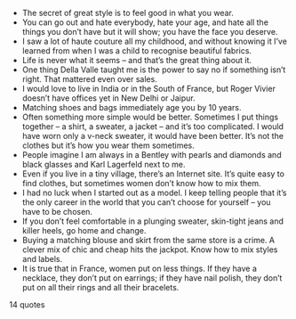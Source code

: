 - The secret of great style is to feel good in what you wear.
 - You can go out and hate everybody, hate your age, and hate all the things you don’t have but it will show; you have the face you deserve.
 - I saw a lot of haute couture all my childhood, and without knowing it I’ve learned from when I was a child to recognise beautiful fabrics.
 - Life is never what it seems – and that’s the great thing about it.
 - One thing Della Valle taught me is the power to say no if something isn’t right. That mattered even over sales.
 - I would love to live in India or in the South of France, but Roger Vivier doesn’t have offices yet in New Delhi or Jaipur.
 - Matching shoes and bags immediately age you by 10 years.
 - Often something more simple would be better. Sometimes I put things together – a shirt, a sweater, a jacket – and it’s too complicated. I would have worn only a v-neck sweater, it would have been better. It’s not the clothes but it’s how you wear them sometimes.
 - People imagine I am always in a Bentley with pearls and diamonds and black glasses and Karl Lagerfeld next to me.
 - Even if you live in a tiny village, there’s an Internet site. It’s quite easy to find clothes, but sometimes women don’t know how to mix them.
 - I had no luck when I started out as a model. I keep telling people that it’s the only career in the world that you can’t choose for yourself – you have to be chosen.
 - If you don’t feel comfortable in a plunging sweater, skin-tight jeans and killer heels, go home and change.
 - Buying a matching blouse and skirt from the same store is a crime. A clever mix of chic and cheap hits the jackpot. Know how to mix styles and labels.
 - It is true that in France, women put on less things. If they have a necklace, they don’t put on earrings; if they have nail polish, they don’t put on all their rings and all their bracelets.

14 quotes